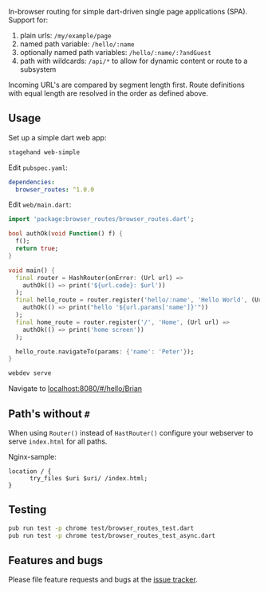 In-browser routing for simple dart-driven single page applications (SPA). Support for:

1. plain urls: `/my/example/page`
2. named path variable: `/hello/:name`
3. optionally named path variables: `/hello/:name/:?andGuest`
4. path with wildcards: `/api/*` to allow for dynamic content or route to a subsystem

Incoming URL's are compared by segment length first. Route definitions with equal length are resolved in the order as defined above.

## Usage

Set up a simple dart web app:

```bash 
stagehand web-simple
```

Edit `pubspec.yaml`:

```yml
dependencies:
  browser_routes: ^1.0.0
```

Edit `web/main.dart`:

```dart
import 'package:browser_routes/browser_routes.dart';

bool authOk(void Function() f) {
  f();
  return true;
}

void main() {
  final router = HashRouter(onError: (Url url) => 
    authOk(() => print('${url.code}: $url'))
  );
  final hello_route = router.register('hello/:name', 'Hello World', (Url url) => 
    authOk(() => print("hello '${url.params['name']}'"))
  );
  final home_route = router.register('/', 'Home', (Url url) => 
    authOk(() => print('home screen'))
  );

  hello_route.navigateTo(params: {'name': 'Peter'});
}
```

```bash
webdev serve
```

Navigate to [localhost:8080/#/hello/Brian](http://localhost:8080/#/hello/Brian)

## Path's without `#`

When using `Router()` instead of `HastRouter()` configure your webserver to serve `index.html` for all paths.

Nginx-sample: 

```nginx
location / {
      try_files $uri $uri/ /index.html;
}
```


## Testing

```bash
pub run test -p chrome test/browser_routes_test.dart 
pub run test -p chrome test/browser_routes_test_async.dart 
```

## Features and bugs

Please file feature requests and bugs at the [issue tracker][tracker].

[tracker]: https://github.com/treyerl/browser_routes/issues
